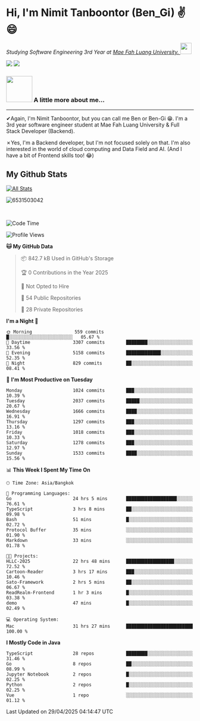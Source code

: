# Hi, I'm Nimit Tanboontor (Ben_Gi) ✌😄
<p><em>Studying Software Engineering 3rd Year at <a href="https://en.mfu.ac.th/home.html"> Mae Fah Luang University.
</a><img src="https://media.giphy.com/media/WUlplcMpOCEmTGBtBW/giphy.gif" width="30"> </em></p>


[![](https://img.shields.io/badge/linkedin-%230077B5.svg?style=for-the-badge&logo=linkedin)]([https://www.linkedin.com/in/thanaphoom-babparn/](https://www.linkedin.com/in/nimit-tanbooutor-798139246/))
[![](https://img.shields.io/badge/Medium-12100E?style=for-the-badge&logo=medium&logoColor=white)](https://medium.com/@nimittanbooutor)

### <img src="https://media.giphy.com/media/VgCDAzcKvsR6OM0uWg/giphy.gif" width="70"> A little more about me...  

<hr> <!-- Horizontal line -->

&#10004;Again, I'm Nimit Tanboontor, but you can call me Ben or Ben-Gi 😁. I'm a 3rd year software engineer student at Mae Fah Luang University & Full Stack Developer (Backend).

&#10007;Yes, I'm a Backend developer, but I'm not focused solely on that. I'm also interested in the world of cloud computing and Data Field and AI. (And I have a bit of Frontend skills too! 😂)


## My Github Stats

[![All Stats](https://github-readme-stats.vercel.app/api?username=6531503042&show_icons=true&theme=algolia)](https://github.com/6531503042)

<p><img align="center" src="https://github-readme-streak-stats.herokuapp.com/?user=6531503042&" alt="6531503042" /></p>

<br />


<!--START_SECTION:waka-->
![Code Time](http://img.shields.io/badge/Code%20Time-517%20hrs%2054%20mins-blue)

![Profile Views](http://img.shields.io/badge/Profile%20Views-0-blue)

**🐱 My GitHub Data** 

> 📦 842.7 kB Used in GitHub's Storage 
 > 
> 🏆 0 Contributions in the Year 2025
 > 
> 🚫 Not Opted to Hire
 > 
> 📜 54 Public Repositories 
 > 
> 🔑 28 Private Repositories 
 > 
**I'm a Night 🦉** 

```text
🌞 Morning                559 commits         █░░░░░░░░░░░░░░░░░░░░░░░░   05.67 % 
🌆 Daytime                3307 commits        ████████░░░░░░░░░░░░░░░░░   33.56 % 
🌃 Evening                5158 commits        █████████████░░░░░░░░░░░░   52.35 % 
🌙 Night                  829 commits         ██░░░░░░░░░░░░░░░░░░░░░░░   08.41 % 
```
📅 **I'm Most Productive on Tuesday** 

```text
Monday                   1024 commits        ███░░░░░░░░░░░░░░░░░░░░░░   10.39 % 
Tuesday                  2037 commits        █████░░░░░░░░░░░░░░░░░░░░   20.67 % 
Wednesday                1666 commits        ████░░░░░░░░░░░░░░░░░░░░░   16.91 % 
Thursday                 1297 commits        ███░░░░░░░░░░░░░░░░░░░░░░   13.16 % 
Friday                   1018 commits        ███░░░░░░░░░░░░░░░░░░░░░░   10.33 % 
Saturday                 1278 commits        ███░░░░░░░░░░░░░░░░░░░░░░   12.97 % 
Sunday                   1533 commits        ████░░░░░░░░░░░░░░░░░░░░░   15.56 % 
```


📊 **This Week I Spent My Time On** 

```text
🕑︎ Time Zone: Asia/Bangkok

💬 Programming Languages: 
Go                       24 hrs 5 mins       ███████████████████░░░░░░   76.61 % 
TypeScript               3 hrs 8 mins        ██░░░░░░░░░░░░░░░░░░░░░░░   09.98 % 
Bash                     51 mins             █░░░░░░░░░░░░░░░░░░░░░░░░   02.72 % 
Protocol Buffer          35 mins             ░░░░░░░░░░░░░░░░░░░░░░░░░   01.90 % 
Markdown                 33 mins             ░░░░░░░░░░░░░░░░░░░░░░░░░   01.78 % 

🐱‍💻 Projects: 
HLLC-2025                22 hrs 48 mins      ██████████████████░░░░░░░   72.52 % 
Cartoon-Reader           3 hrs 17 mins       ███░░░░░░░░░░░░░░░░░░░░░░   10.46 % 
Sato-Framework           2 hrs 5 mins        ██░░░░░░░░░░░░░░░░░░░░░░░   06.67 % 
ReadRealm-Frontend       1 hr 3 mins         █░░░░░░░░░░░░░░░░░░░░░░░░   03.38 % 
demo                     47 mins             █░░░░░░░░░░░░░░░░░░░░░░░░   02.49 % 

💻 Operating System: 
Mac                      31 hrs 27 mins      █████████████████████████   100.00 % 
```

**I Mostly Code in Java** 

```text
TypeScript               28 repos            ████████░░░░░░░░░░░░░░░░░   31.46 % 
Go                       8 repos             ██░░░░░░░░░░░░░░░░░░░░░░░   08.99 % 
Jupyter Notebook         2 repos             █░░░░░░░░░░░░░░░░░░░░░░░░   02.25 % 
Python                   2 repos             █░░░░░░░░░░░░░░░░░░░░░░░░   02.25 % 
Vue                      1 repo              ░░░░░░░░░░░░░░░░░░░░░░░░░   01.12 % 
```




 Last Updated on 29/04/2025 04:14:47 UTC
<!--END_SECTION:waka-->
